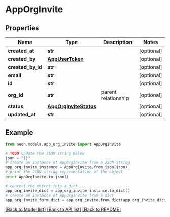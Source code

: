 # AppOrgInvite


## Properties

Name | Type | Description | Notes
------------ | ------------- | ------------- | -------------
**created_at** | **str** |  | [optional] 
**created_by** | [**AppUserToken**](AppUserToken.md) |  | [optional] 
**created_by_id** | **str** |  | [optional] 
**email** | **str** |  | [optional] 
**id** | **str** |  | [optional] 
**org_id** | **str** | parent relationship | [optional] 
**status** | [**AppOrgInviteStatus**](AppOrgInviteStatus.md) |  | [optional] 
**updated_at** | **str** |  | [optional] 

## Example

```python
from nuon.models.app_org_invite import AppOrgInvite

# TODO update the JSON string below
json = "{}"
# create an instance of AppOrgInvite from a JSON string
app_org_invite_instance = AppOrgInvite.from_json(json)
# print the JSON string representation of the object
print AppOrgInvite.to_json()

# convert the object into a dict
app_org_invite_dict = app_org_invite_instance.to_dict()
# create an instance of AppOrgInvite from a dict
app_org_invite_form_dict = app_org_invite.from_dict(app_org_invite_dict)
```
[[Back to Model list]](../README.md#documentation-for-models) [[Back to API list]](../README.md#documentation-for-api-endpoints) [[Back to README]](../README.md)


